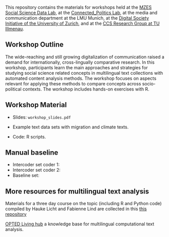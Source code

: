 This repository contains the materials for workshops held at the [MZES Social Science Data Lab](https://www.mzes.uni-mannheim.de/socialsciencedatalab/), at the [Connected_Politics Lab](https://www.ucd.ie/connected_politics/), at the media and communication department at the LMU Munich, at the [Digital Society Initiative of the University of Zurich](https://www.dsi.uzh.ch/de.html), and at the [CCS Research Group at TU Illmenau](https://www.tu-ilmenau.de/universitaet/fakultaeten/fakultaet-wirtschaftswissenschaften-und-medien/profil/institute-und-fachgebiete/fachgebiet-computational-communication-science).

## Workshop Outline
The wide-reaching and still growing digitalization of communication raised a demand for internationally, cross-lingually comparative research. In this workshop, participants learn the main approaches and strategies for studying social science related concepts in multilingual text collections with automated content analysis methods. The workshop focuses on aspects relevant for applying these methods to compare concepts across socio-political contexts. The workshop includes hands-on exercises with R.

## Workshop Material

- Slides: `workshop_slides.pdf` 

- Example text data sets with migration and climate texts.

- Code: R scripts.

## Manual baseline
- Intercoder set coder 1:
- Intercoder set coder 2:
- Baseline set: 

## More resources for multilingual text analysis

Materials for a three day course on the topic (including R and Python code) compiled by Hauke Licht and Fabienne Lind are collected in this [this repository](https://github.com/fabiennelind/Going-Cross-Lingual_Course)

[OPTED Living hub](https://opted.eu/results/inventories/) a knowledge base for multilingual computational text analysis.





